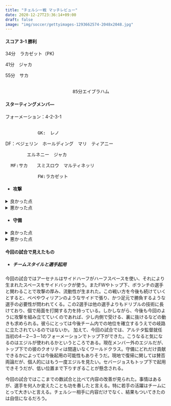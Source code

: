 ```yaml
---
title: "チェルシー戦 マッチレビュー"
date: 2020-12-27T23:36:14+09:00
draft: false
image: "img/soccer/gettyimages-1293662574-2048x2048.jpg"
---
```


#### スコア 3-1 勝利
34分　ラカゼット（PK)

41分　ジャカ

55分　サカ

<pre>                               
                         85分エイブラハム
</pre>
#### スターティングメンバ―
<!--more-->
フォーメーション：4-2-3-1

<pre>               
            GK:　レノ
</pre>

DF：ベジェリン　ホールディング　マリ　ティアニー
<pre>
        エルネニー　ジャカ
</pre>

<pre>  MF:サカ　　スミスロウ　マルティネッリ
</pre>
<pre>            FW:ラカゼット
</pre>

+ #### 攻撃

<details><summary> 良かった点
</summary>これまでの試合で課題とされていた流動性、連携が大きく改善されていた。前線に配置されたサカ、スミスロウ、マルティネッリ、ラカゼットがお互いの距離感を近く保ち、速い攻撃が可能になっていた。前節まではボールを奪っても後ろで回して整えてからサイドを崩すといった場面が多かったが、今回の試合ではラカゼットにボールが入ったときにはスミスロウ、サカ、マルティネッリが動き出しており、そのまま攻撃入れていた。左サイドからの攻撃では、マルティネッリがハーフスペースに立つことでラカゼットとの距離を保とともに左サイドバックのティアニーの前にスペースを作ることでチャンスを作っていた。またジャカがここに加わることで、サイドを崩しやすくなったことも大きい。一方右サイドは左サイドと同様に、サカがハーフスペースに立つことでベジェリンのオーバーラップするスペースを空け、自身はカットインからシュートに持ち込めるようにしていた。二点目のフリーキックはこの形で獲得した。スミスロウは中央でラカゼットとの関係を築くだけでなく両サイドに流れることで、サイドで数的優位の状態を作り出していた。3点目のシーンはサイドに流れたスミスロウのスペースにベジェリンがインナーラップ。そこから生まれたスペースでサカがボールを受けてゴールを決めた。今までもサイドから崩すという形はとっていたが、流動性のある攻撃ではなかったため、あまり機能していなかった。今回はそこに流動性が生まれたことで、得点につながったと言える。</details>
<details><summary> 悪かった点
</summary>今回の試合ではエルネニーの判断の遅さやミスが目立った。パスが引っかかることや相手に奪われてカウンターという形を数回つくられた。奪われこそしなかったが危険な場面もいくつか見受けられた。ベジェリンはウィリアンの時よりは連携が改善されていたが、クロスの質が低く、相手にカウンターにつながってしまう場面もあった。交代で入ったペペとウィロックは攻撃で持ち味を発揮できなかった。ペペは普段配置される右ではなく左だったが、サイドバックが高い位置をとるアーセナルの戦術では、サイドに張って足元で受けるペペやウィリアンのような選手は合わないのかもしれない。ウィロックもスミスロウと比べ、攻撃に絡むシーンが少なった。</details>







+ #### 守備
<details>
<summary>良かった点</summary>
守備面でも前線4枚の選手たちは勝利に大きく貢献していた。前線からプレスをかけ続け、相手のビルドアップを妨害できていた。どこでボールを奪いたいかが、明確になっていたため、これまでの試合のように人数はそろっているが守れていない、ボールを奪えないという状況は少なかった。相手のアンカーに対してはトップ下のスミスロウがしっかりと対応できていた。ティアニーとマルティネッリの間のスペースにパスが供給されたときはピンチになることもあったが、CBが体を張って防いでいた。プリシッチに持ち込まれることはあったものの、同選手のクオリティを考慮すれば仕方ないともいえる。個で打開されることはあったが、ここ数試合と比べ、組織的な攻撃で崩されることは少なかったと言える。レノはいつも通りの守護神ぶりを発揮してくれた。流れが相手に傾いたところでのPKストップで悪い流れを断ち、勝利を引き寄せてくれた。</details>

<details><summary> 悪かった点
</summary>ホールディングのクリアが不十分で、相手の2次攻撃につながるシーンが多かった。大きなミスは少ない選手だが、クリアの質は高めてほしい。両サイドバックが上がったスペースのカバーにエルネニーとジャカの力では至らない点が見受けられた。これはこの力の部分が大きいので仕方ないかもしれないが、強度があると良い。今回の試合にはガブリエルとパーティが出場していないため、そこがそろえば安定してくるだろう。ぺぺは相手のサイドバックへのコースは切れていたが、ボール保持者との距離が遠くプレッシャーをかけれていなかった。ウィロックは守備面でカウンターに対応するなど良いところもあったが、軽い対応も目立ち、失点につながってしまった。</details>



#### 今回の試合で見えたもの

+ ##### チームスタイルと選手起用
今回の試合ではアーセナルはサイドハーフがハーフスペースを使い、それにより生まれたスペースをサイドバックが使う。またFWやトップ下、ボランチの選手と関わることで攻撃の厚み、流動性が生まれた。この戦い方を今後も続けていくとすると、ペペやウィリアンのようなサイドで張り、かつ足元で勝負するような選手の必要性が問われてくる。この2選手は他の選手よりもドリブルの技術に長けており、個で局面を打開する力を持っている。しかしながら、今後も今回のように攻撃を組み立てていくのであれば、少し内側で受ける、裏に抜けるなどの動きも求められる。彼らにとっては今後チーム内での地位を確立するうえでの岐路に立たされているのではないか。
加えて、今回の試合では、アルテタ監督就任当初の4－2－3－1のフォーメーションでトップ下ができた。こうなると気になるのはエジルが使われるかというところである。現在メンバー外のエジルだが、トップ下での彼のクオリティは間違いなくワールドクラス。守備にどれだけ貢献できるかによっては今後起用の可能性もありそうだ。現地で復帰に関しては賛否両論だが、個人的にはもう一度エジルを見たい。セバージョスもトップ下で起用できそうだが、低い位置まで下りすぎることが懸念される。


今回の試合ではここまでの数試合と比べて内容の改善が見られた。事情はあるが、選手を何人か変えたことも功を奏したと言える。特に若手の活躍はチームにとって大きいと言える。チェルシー相手に内容だけでなく、結果もついてきたのは自信になるだろう。

>